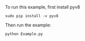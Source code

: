 To run this example, first install pyv8

    sudo pip install -v pyv8

Then run the example:

    python Example.py
